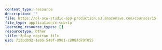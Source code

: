 ```yaml
---
content_type: resource
description: ''
file: https://ol-ocw-studio-app-production.s3.amazonaws.com/courses/15-390-new-enterprises-spring-2013/713bd0d21e9b549f8901c808fd70f855_NExvTgq5IM4.vtt
file_type: application/x-subrip
learning_resource_types: []
resourcetype: Other
title: 3play caption file
uid: 713bd0d2-1e9b-549f-8901-c808fd70f855
---
```


